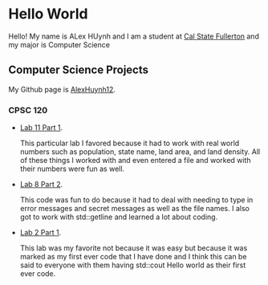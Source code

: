 # Hello World

Hello! My name is ALex HUynh and I am a student at [Cal State Fullerton](https://www.fullerton.edu/) and my major is Computer Science

## Computer Science Projects

My Github page is [AlexHuynh12](https://github.com/alexhuynh12).

### CPSC 120

* [Lab 11 Part 1](https://github.com/cpsc-pilot-fall-2022/cpsc-120-lab-11-huynh-and-ridog).
  
   This particular lab I favored because it had to work with real world numbers such as population, state name, land area, and land density. All of these
 things I worked with and even entered a file and worked with their numbers were fun as well. 
 
* [Lab 8 Part 2](https://github.com/cpsc-pilot-fall-2022/cpsc-120-lab-08-alex-huynh-and-kira-g).
  
   This code was fun to do because it had to deal with needing to type in error messages and secret messages as well as the file names. I also got to work 
 with std::getline and learned a lot about coding. 
  
* [Lab 2 Part 1](https://github.com/cpsc-pilot-fall-2022/cpsc-120-lab-02-AlexHuynh12).

   This lab was my favorite not because it was easy but because it was marked as my first ever code that I have done and I think this can be said to 
 everyone with them having std::cout Hello world as their first ever code. 
 ```
